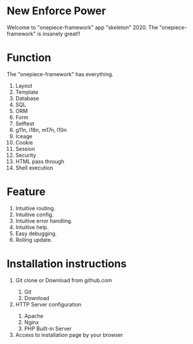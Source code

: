 New Enforce Power
===

 Welcome to "onepiece-framework" app "skeleton" 2020.
 The "onepiece-framework" is insanely great!!

# Function

 The "onepiece-framework" has everything.

<div data-i18n="false">

 1. Layout
 1. Template
 1. Database
 1. SQL
 1. ORM
 1. Form
 1. Selftest
 1. g11n, i18n, m17n, l10n
 1. Iceage
 1. Cookie
 1. Session
 1. Security
 1. HTML pass through
 1. Shell execution

</div>

# Feature

 1. Intuitive routing.
 1. Intuitive config.
 1. Intuitive error handling.
 1. Intuitive help.
 1. Easy debugging.
 1. Rolling update.

# Installation instructions

 1. Git clone or Download from github.com <div>
    1. Git
    1. Download
    </div>
 1. HTTP Server configuration <div>
    1. Apache
    1. Nginx
    1. PHP Built-in Server
    </div>
 1. Access to installation page by your browser
